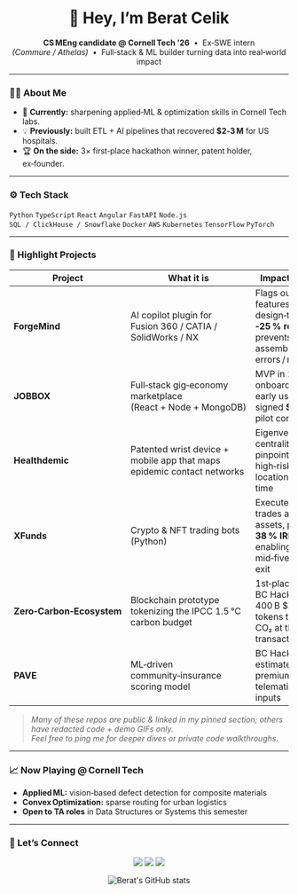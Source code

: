 <!-- README.md for github.com/beratcelik1  -->
<h1 align="center">👋 Hey, I’m Berat Celik</h1>

<p align="center">
  <b>CS MEng candidate @ Cornell Tech ’26</b> &nbsp;•&nbsp;
  Ex‑SWE intern <em>(Commure / Athelas)</em> &nbsp;•&nbsp;
  Full‑stack & ML builder turning data into real‑world impact
</p>

---

### 🧑‍💻 About&nbsp;Me
- 🔭 **Currently:** sharpening applied‑ML & optimization skills in Cornell Tech labs.  
- 💡 **Previously:** built ETL + AI pipelines that recovered **$2‑3 M** for US hospitals.  
- 🏆 **On the side:** 3× first‑place hackathon winner, patent holder, ex‑founder.

---

### ⚙️ Tech Stack
`Python` `TypeScript` `React` `Angular` `FastAPI` `Node.js`  
`SQL / ClickHouse / Snowflake` `Docker` `AWS` `Kubernetes` `TensorFlow` `PyTorch`

---

### 🚀 Highlight Projects
| Project | What it is | Impact / status |
|---------|------------|-----------------|
| **ForgeMind** | AI copilot plugin for Fusion 360 / CATIA / SolidWorks / NX | Flags out‑of‑spec features at design‑time → **‑25 % rework**, prevents 10+ assembly errors / release |
| **JOBBOX** | Full‑stack gig‑economy marketplace (React + Node + MongoDB) | MVP in 10 weeks; onboarded 50+ early users and signed **$15 K** in pilot contracts |
| **Healthdemic** | Patented wrist device + mobile app that maps epidemic contact networks | Eigenvector / Katz centrality model pinpoints high‑risk locations in real time |
| **XFunds** | Crypto & NFT trading bots (Python) | Executed 2,500+ trades across 15 assets, posting **38 % IRR** and enabling a mid‑five‑figure exit |
| **Zero‑Carbon‑Ecosystem** | Blockchain prototype tokenizing the IPCC 1.5 °C carbon budget | 1st‑place at BC Hacks; issues 400 B $ZCARB tokens that price CO₂ at the transaction level |
| **PAVE** | ML‑driven community‑insurance scoring model | BC Hacks finalist; estimates risk & premiums from telematics‑style inputs |

> _Many of these repos are public & linked in my pinned section; others have redacted code + demo GIFs only._  
> _Feel free to ping me for deeper dives or private code walkthroughs._

---

### 📈 Now Playing @ Cornell Tech
- **Applied ML:** vision‑based defect detection for composite materials  
- **Convex Optimization:** sparse routing for urban logistics  
- **Open to TA roles** in Data Structures or Systems this semester

---

### 🤝 Let’s Connect
<p align="center">
  <a href="mailto:bc729@cornell.edu"><img src="https://img.shields.io/badge/email-bc729%40cornell.edu-red?style=flat-square&logo=gmail"></a>
  <a href="https://www.linkedin.com/in/beratcelik1"><img src="https://img.shields.io/badge/LinkedIn-beratcelik1-blue?style=flat-square&logo=linkedin"></a>
  <a href="https://github.com/beratcelik1"><img src="https://img.shields.io/badge/GitHub-beratcelik1-%23121011?style=flat-square&logo=github"></a>
</p>

<p align="center">
  <img src="https://github-readme-stats.vercel.app/api?username=beratcelik1&show_icons=true&hide=issues&count_private=true" alt="Berat's GitHub stats">
</p>
